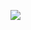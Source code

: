 ![](https://automationghana.com/wp-content/uploads/elementor/thumbs/temperature-quobgkafyj1yovikdvleno2jbqwyv0t9v3hbb4iyo0.jpg)
